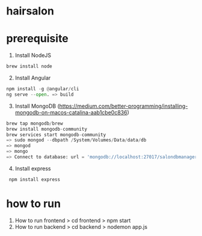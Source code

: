 # hairsalon
# prerequisite
1. Install NodeJS
```python
brew install node
```
2. Install Angular
```python
npm install -g @angular/cli
ng serve --open. => build
```
3. Install MongoDB (https://medium.com/better-programming/installing-mongodb-on-macos-catalina-aab1cbe0c836)
```python
brew tap mongodb/brew
brew install mongodb-community
brew services start mongodb-community 
=> sudo mongod --dbpath /System/Volumes/Data/data/db
=> mongod
=> mongo
=> Connect to database: url = 'mongodb://localhost:27017/salondbmanager'
```

4. Install express
```python
 npm install express
 ```
# how to run
1. How to run frontend > cd frontend > npm start
2. How to run backend > cd backend > nodemon app.js
